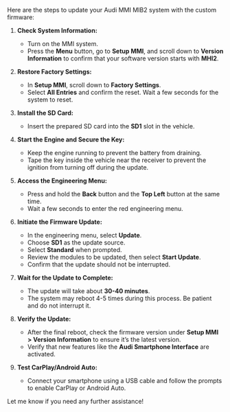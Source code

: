 Here are the steps to update your Audi MMI MIB2 system with the custom firmware:

1. **Check System Information:**
   - Turn on the MMI system.
   - Press the **Menu** button, go to **Setup MMI**, and scroll down to **Version Information** to confirm that your software version starts with **MHI2**.

2. **Restore Factory Settings:**
   - In **Setup MMI**, scroll down to **Factory Settings**.
   - Select **All Entries** and confirm the reset. Wait a few seconds for the system to reset.

3. **Install the SD Card:**
   - Insert the prepared SD card into the **SD1** slot in the vehicle.

4. **Start the Engine and Secure the Key:**
   - Keep the engine running to prevent the battery from draining.
   - Tape the key inside the vehicle near the receiver to prevent the ignition from turning off during the update.

5. **Access the Engineering Menu:**
   - Press and hold the **Back** button and the **Top Left** button at the same time.
   - Wait a few seconds to enter the red engineering menu.

6. **Initiate the Firmware Update:**
   - In the engineering menu, select **Update**.
   - Choose **SD1** as the update source.
   - Select **Standard** when prompted.
   - Review the modules to be updated, then select **Start Update**.
   - Confirm that the update should not be interrupted.

7. **Wait for the Update to Complete:**
   - The update will take about **30-40 minutes**.
   - The system may reboot 4-5 times during this process. Be patient and do not interrupt it.

8. **Verify the Update:**
   - After the final reboot, check the firmware version under **Setup MMI > Version Information** to ensure it’s the latest version.
   - Verify that new features like the **Audi Smartphone Interface** are activated.

9. **Test CarPlay/Android Auto:**
   - Connect your smartphone using a USB cable and follow the prompts to enable CarPlay or Android Auto.

Let me know if you need any further assistance!
